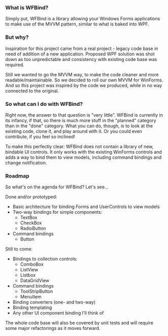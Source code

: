### What is WFBind?

Simply put, WFBind is a library allowing your Windows Forms applications to make use of the MVVM pattern, similar to what is baked into WPF.

### But why?

Inspiration for this project came from a real project - legacy code base in need of addition of a new application. Proposed WPF solution was shot down as too unpredictable and consistency with existing code base was required.

Still we wanted to go the MVVM way, to make the code cleaner and more readable/maintainable. So we decided to roll our own MVVM for WinForms. And so this project was inspired by the code we produced, while in no way connected to the original.

### So what can I do with WFBind?

Right now, the answer to that question is "very little". WFBind is currently in its infancy, if that, so there is much more stuff in the "planned" category than in the "done" category. What you can do, though, is to look at the existing code, clone it, and play around with it. Or you could even contribute, if you feel so inclined!

To make this perfectly clear: WFBind does not contain a library of new, bindable UI controls. It only works with the existing WinForms controls and adds a way to bind them to view models, including command bindings and change notification.

### Roadmap

So what's on the agenda for WFBind? Let's see...

Done and/or prototyped:
* Basic architecture for binding Forms and UserControls to view models
* Two-way bindings for simple components:
    * TextBox
    * CheckBox
    * RadioButton
* Command bindings
    * Button

Still to come:
* Bindings to collection controls:
    * ComboBox
    * ListView
    * Listbox
    * DataGridView
* Command bindings
    * ToolStripButton
    * MenuItem
* Binding converters (one- and two-way)
* Binding templating
* Any other UI component binding I'll think of

The whole code base will also be covered by unit tests and will require some major refactorings as it moves forward.
